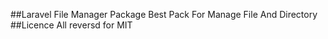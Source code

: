 ##Laravel File Manager Package
Best Pack For Manage File And Directory
##Licence
All reversd for MIT
